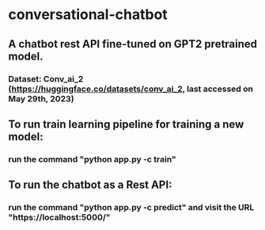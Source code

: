 # conversational-chatbot
## A chatbot rest API fine-tuned on GPT2 pretrained model.
### Dataset: Conv_ai_2 (https://huggingface.co/datasets/conv_ai_2, last accessed on May 29th, 2023) 

## To run train learning pipeline for training a new model:
### run the command "python app.py -c train"

## To run the chatbot as a Rest API:
### run the command "python app.py -c predict" and visit the URL "https://localhost:5000/"

